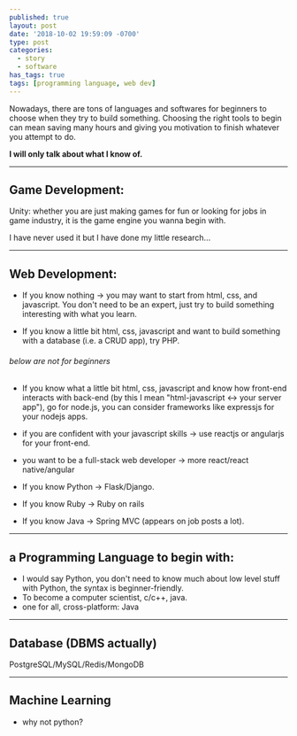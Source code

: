 ```yaml
---
published: true
layout: post
date: '2018-10-02 19:59:09 -0700'
type: post
categories:
  - story
  - software
has_tags: true
tags: [programming language, web dev]
---
```


Nowadays, there are tons of languages and softwares for beginners to choose when they try to build something. Choosing the right tools to begin can mean saving many hours and giving you motivation to finish whatever you attempt to do. 

**I will only talk about what I know of.**

* * *
## Game Development:

Unity: whether you are just making games for fun or looking for jobs in game industry, it is the game engine you wanna begin with.

I have never used it but I have done my little research...

* * *
## Web Development:
- If you know nothing -> you may want to start from html, css, and javascript.
You don't need to be an expert, just try to build something interesting with what you learn.

- If you know a little bit html, css, javascript and want to build something with a database (i.e. a CRUD app), try PHP.

###### below are not for beginners

- If you know what a little bit html, css, javascript and know how front-end interacts with back-end (by this I mean "html-javascript <-> your server app"), go for node.js, you can consider frameworks like expressjs for your nodejs apps. 

- if you are confident with your javascript skills -> use reactjs or angularjs for your front-end.

- you want to be a full-stack web developer -> more react/react native/angular

- If you know Python -> Flask/Django.

- If you know Ruby -> Ruby on rails

- If you know Java -> Spring MVC (appears on job posts a lot).

* * *
## a Programming Language to begin with:
- I would say Python, you don't need to know much about low level stuff with Python, the syntax is beginner-friendly.
- To become a computer scientist, c/c++, java.
- one for all, cross-platform: Java

* * *
## Database (DBMS actually)
PostgreSQL/MySQL/Redis/MongoDB

* * *
## Machine Learning
- why not python?
